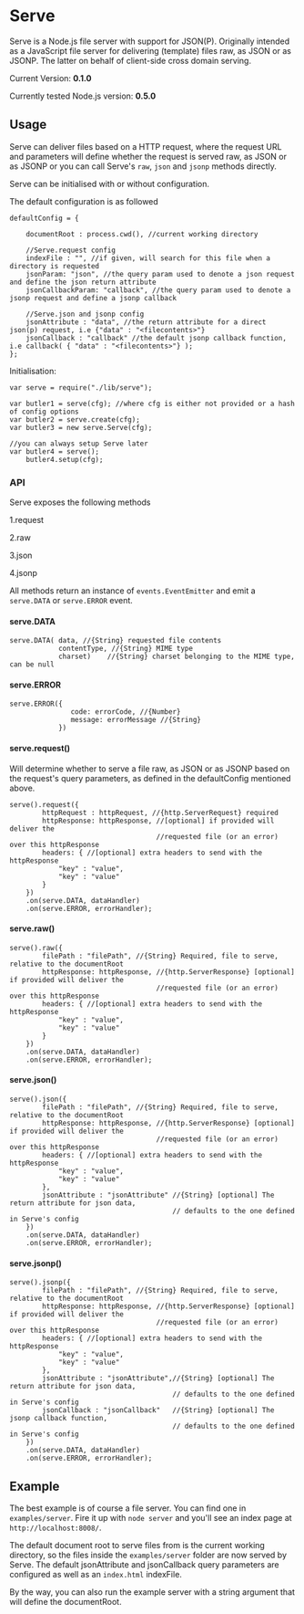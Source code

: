 # Serve

Serve is a Node.js file server with support for JSON(P). Originally intended as a JavaScript file server
for delivering (template) files raw, as JSON or as JSONP. The latter on behalf
of client-side cross domain serving.

Current Version: **0.1.0**

Currently tested Node.js version: **0.5.0**


## Usage

Serve can deliver files based on a HTTP request, where the request URL and parameters will
define whether the request is served raw, as JSON or as JSONP or you can call Serve's
`raw`, `json` and `jsonp` methods directly.

Serve can be initialised with or without configuration.

The default configuration is as followed

    defaultConfig = {

        documentRoot : process.cwd(), //current working directory

        //Serve.request config
        indexFile : "", //if given, will search for this file when a directory is requested
        jsonParam: "json", //the query param used to denote a json request and define the json return attribute
        jsonCallbackParam: "callback", //the query param used to denote a jsonp request and define a jsonp callback

        //Serve.json and jsonp config
        jsonAttribute : "data", //the return attribute for a direct json(p) request, i.e {"data" : "<filecontents>"}
        jsonCallback : "callback" //the default jsonp callback function, i.e callback( { "data" : "<filecontents>"} );
    };

Initialisation:

    var serve = require("./lib/serve");

    var butler1 = serve(cfg); //where cfg is either not provided or a hash of config options
    var butler2 = serve.create(cfg);
    var butler3 = new serve.Serve(cfg);

    //you can always setup Serve later
    var butler4 = serve();
        butler4.setup(cfg);


### API

Serve exposes the following methods

1.request

2.raw

3.json

4.jsonp

All methods return an instance of `events.EventEmitter` and emit a `serve.DATA` or `serve.ERROR` event.


#### serve.DATA

    serve.DATA( data, //{String} requested file contents
                contentType, //{String} MIME type
                charset)    //{String} charset belonging to the MIME type, can be null


#### serve.ERROR

    serve.ERROR({
                   code: errorCode, //{Number}
                   message: errorMessage //{String}
                })


#### serve.request()

Will determine whether to serve a file raw, as JSON or as JSONP based on the request's query parameters,
as defined in the defaultConfig mentioned above.

    serve().request({
            httpRequest : httpRequest, //{http.ServerRequest} required
            httpResponse: httpResponse, //[optional] if provided will deliver the
                                        //requested file (or an error) over this httpResponse
            headers: { //[optional] extra headers to send with the httpResponse
                "key" : "value",
                "key" : "value"
            }
        })
        .on(serve.DATA, dataHandler)
        .on(serve.ERROR, errorHandler);


#### serve.raw()

    serve().raw({
            filePath : "filePath", //{String} Required, file to serve, relative to the documentRoot
            httpResponse: httpResponse, //{http.ServerResponse} [optional] if provided will deliver the
                                        //requested file (or an error) over this httpResponse
            headers: { //[optional] extra headers to send with the httpResponse
                "key" : "value",
                "key" : "value"
            }
        })
        .on(serve.DATA, dataHandler)
        .on(serve.ERROR, errorHandler);

#### serve.json()

    serve().json({
            filePath : "filePath", //{String} Required, file to serve, relative to the documentRoot
            httpResponse: httpResponse, //{http.ServerResponse} [optional] if provided will deliver the
                                        //requested file (or an error) over this httpResponse
            headers: { //[optional] extra headers to send with the httpResponse
                "key" : "value",
                "key" : "value"
            },
            jsonAttribute : "jsonAttribute" //{String} [optional] The return attribute for json data,
                                            // defaults to the one defined in Serve's config
        })
        .on(serve.DATA, dataHandler)
        .on(serve.ERROR, errorHandler);

#### serve.jsonp()

    serve().jsonp({
            filePath : "filePath", //{String} Required, file to serve, relative to the documentRoot
            httpResponse: httpResponse, //{http.ServerResponse} [optional] if provided will deliver the
                                        //requested file (or an error) over this httpResponse
            headers: { //[optional] extra headers to send with the httpResponse
                "key" : "value",
                "key" : "value"
            },
            jsonAttribute : "jsonAttribute",//{String} [optional] The return attribute for json data,
                                            // defaults to the one defined in Serve's config
            jsonCallback : "jsonCallback"   //{String} [optional] The jsonp callback function,
                                            // defaults to the one defined in Serve's config
        })
        .on(serve.DATA, dataHandler)
        .on(serve.ERROR, errorHandler);


## Example

The best example is of course a file server. You can find one in `examples/server`.
Fire it up with `node server` and you'll see an index page at `http://localhost:8008/`.

The default document root to serve files from is the current working directory, so
the files inside the `examples/server` folder are now served by Serve. The default jsonAttribute
and jsonCallback query parameters are configured as well as an `index.html` indexFile.

By the way, you can also run the example server with a string argument that will define the documentRoot.





